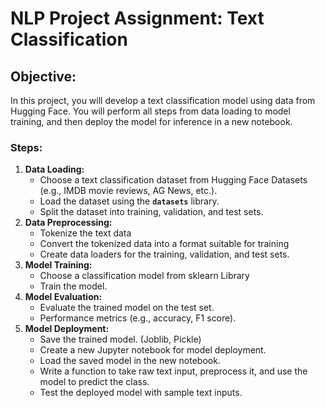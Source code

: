 # **NLP Project Assignment: Text Classification**

## **Objective:**

In this project, you will develop a text classification model using data from Hugging Face. You will perform all steps from data loading to model training, and then deploy the model for inference in a new notebook.

### **Steps:**

1. **Data Loading:**
    - Choose a text classification dataset from Hugging Face Datasets (e.g., IMDB movie reviews, AG News, etc.).
    - Load the dataset using the **`datasets`** library.
    - Split the dataset into training, validation, and test sets.
2. **Data Preprocessing:**
    - Tokenize the text data
    - Convert the tokenized data into a format suitable for training
    - Create data loaders for the training, validation, and test sets.
3. **Model Training:**
    - Choose a classification model from sklearn Library
    - Train the model.
4. **Model Evaluation:**
    - Evaluate the trained model on the test set.
    - Performance metrics (e.g., accuracy, F1 score).
5. **Model Deployment:**
    - Save the trained model. (Joblib, Pickle)
    - Create a new Jupyter notebook for model deployment.
    - Load the saved model in the new notebook.
    - Write a function to take raw text input, preprocess it, and use the model to predict the class.
    - Test the deployed model with sample text inputs.

